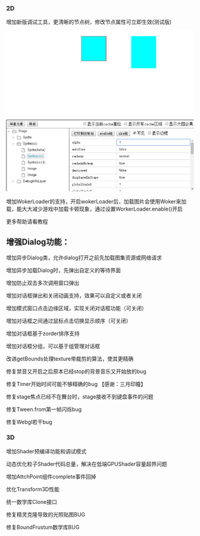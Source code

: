 ### 2D

增加新版调试工具，更清晰的节点树，修改节点属性可立即生效(测试版)

![debugpanel](imgs/debugpanel.jpg)

增加WokerLoader的支持，开启wokerLoader后，加载图片会使用Woker来加载，能大大减少游戏中加载卡顿现象，通过设置WorkerLoader.enable()开启

更多帮助请看教程

## 增强Dialog功能：

增加异步Dialog类，允许dialog打开之前先加载图集资源或网络请求

增加异步加载Dialog时，先弹出自定义的等待界面

增加防止双击多次调用窗口弹出

增加对话框弹出和关闭动画支持，效果可以自定义或者关闭

增加模式窗口点击边缘区域，实现关闭对话框功能（可关闭）

增加对话框之间通过鼠标点击切换显示顺序（可关闭）

增加对话框基于zorder排序支持

增加对话框分组，可以基于组管理对话框

改进getBounds处理texture带裁剪的算法，使其更精确

修复禁音又开启之后原本已经stop的背景音乐又开始放的bug

修复Timer开始时间可能不够精确的bug 【感谢：三月印瞳】

修复stage焦点已经不在舞台时，stage接收不到键盘事件的问题

修复Tween.from第一帧闪烁bug

修复Webgl若干bug

### 3D

增加Shader预编译功能和调试模式

动态优化粒子Shader代码总量，解决在低端GPUShader容量超界问题

增加AttchPoint组件complete事件回掉

优化Transform3D性能

统一数学库Clone接口

修复精灵克隆导致的光照贴图BUG

修复BoundFrustum数学库BUG